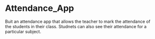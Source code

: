 # Attendance_App
Buit an attendance app that allows the teacher to mark the attendance of the students in their class.
Studnets can also see their attendance for a particular subject.
